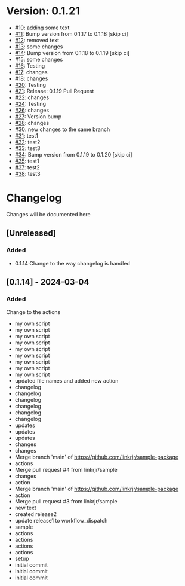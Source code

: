 # Version: 0.1.21

* [#10](https://github.com/linkrjr/sample-package/pull/10): adding some text
* [#11](https://github.com/linkrjr/sample-package/pull/11): Bump version from 0.1.17 to 0.1.18 [skip ci]
* [#12](https://github.com/linkrjr/sample-package/pull/12): removed text
* [#13](https://github.com/linkrjr/sample-package/pull/13): some changes
* [#14](https://github.com/linkrjr/sample-package/pull/14): Bump version from 0.1.18 to 0.1.19 [skip ci]
* [#15](https://github.com/linkrjr/sample-package/pull/15): some changes
* [#16](https://github.com/linkrjr/sample-package/pull/16): Testing
* [#17](https://github.com/linkrjr/sample-package/pull/17): changes
* [#18](https://github.com/linkrjr/sample-package/pull/18): changes
* [#20](https://github.com/linkrjr/sample-package/pull/20): Testing
* [#21](https://github.com/linkrjr/sample-package/pull/21): Release: 0.1.19 Pull Request
* [#22](https://github.com/linkrjr/sample-package/pull/22): changes
* [#24](https://github.com/linkrjr/sample-package/pull/24): Testing
* [#26](https://github.com/linkrjr/sample-package/pull/26): changes
* [#27](https://github.com/linkrjr/sample-package/pull/27): Version bump
* [#28](https://github.com/linkrjr/sample-package/pull/28): changes
* [#30](https://github.com/linkrjr/sample-package/pull/30): new changes to the same branch
* [#31](https://github.com/linkrjr/sample-package/pull/31): test1
* [#32](https://github.com/linkrjr/sample-package/pull/32): test2
* [#33](https://github.com/linkrjr/sample-package/pull/33): test3
* [#34](https://github.com/linkrjr/sample-package/pull/34): Bump version from 0.1.19 to 0.1.20 [skip ci]
* [#35](https://github.com/linkrjr/sample-package/pull/35): test1
* [#37](https://github.com/linkrjr/sample-package/pull/37): test2
* [#38](https://github.com/linkrjr/sample-package/pull/38): test3


# Changelog

Changes will be documented here

## [Unreleased]

### Added

- 0.1.14 Change to the way changelog is handled

## [0.1.14] - 2024-03-04

### Added

Change to the actions


- my own script
- my own script
- my own script
- my own script
- my own script
- my own script
- my own script
- my own script
- my own script
- updated file names and added new action
- changelog
- changelog
- changelog
- changelog
- changelog
- changelog
- updates
- updates
- updates
- changes
- changes
- Merge branch 'main' of https://github.com/linkrjr/sample-package
- actions
- Merge pull request #4 from linkrjr/sample
- changes
- action
- Merge branch 'main' of https://github.com/linkrjr/sample-package
- action
- Merge pull request #3 from linkrjr/sample
- new text
- created release2
- update release1 to workflow_dispatch
- sample
- actions
- actions
- actions
- actions
- setup
- initial commit
- initial commit
- initial commit
